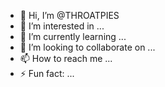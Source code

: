- 👋 Hi, I’m @THROATPIES
- 👀 I’m interested in ...
- 🌱 I’m currently learning ...
- 💞️ I’m looking to collaborate on ...
- 📫 How to reach me ...
- ⚡ Fun fact: ...

<!---
THROATPIES/THROATPIES is a ✨ special ✨ repository because its `README.md` (this file) appears on your GitHub profile.
You can click the Preview link to take a look at your changes.
--->
